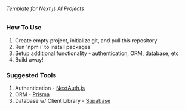 ###### Template for Next.js AI Projects

### How To Use
1. Create empty project, initialize git, and pull this repository
2. Run 'npm i' to install packages
3. Setup additional functionality - authentication, ORM, database, etc
4. Build away!

### Suggested Tools
1. Authentication - [NextAuth.js](https://next-auth.js.org/)
2. ORM - [Prisma](https://www.prisma.io/nextjs)
3. Database w/ Client Library - [Supabase](https://supabase.com/docs/reference/javascript/insert)